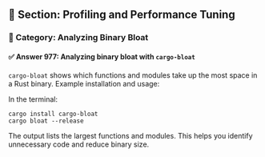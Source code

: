 ## 📘 Section: Profiling and Performance Tuning  
### 🔹 Category: Analyzing Binary Bloat  
#### ✅ Answer 977: Analyzing binary bloat with `cargo-bloat`

`cargo-bloat` shows which functions and modules take up the most space in a Rust binary. Example installation and usage:

In the terminal:
```
cargo install cargo-bloat
cargo bloat --release
```
The output lists the largest functions and modules. This helps you identify unnecessary code and reduce binary size.
